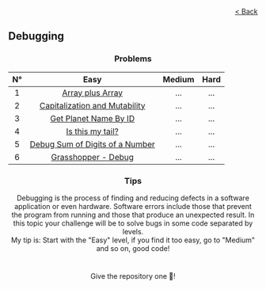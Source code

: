 <p align="right">
  <a href="../../../README.md">< Back</a>
</p>

<h2>Debugging</h2>

<h3 align="center">Problems</h3>

<div align="center">

| N° | Easy 	| Medium 	| Hard 	|
|:---: |:---:	|:---:	|:---:	|
| 1 | [Array plus Array](./array-plus-array/problem.md)	| ...	| ... |
| 2 | [Capitalization and Mutability](./capitalization-and-mutability/problem.md)	| ...	| ...	|
| 3 | [Get Planet Name By ID](./get-planet-name-by-id/problem.md) | ... | ... |
| 4 | [Is this my tail?](./is-this-my-tail/problem.md) | ... | ... |
| 5 | [Debug Sum of Digits of a Number](./debug-sum-of-digits-of-a-number/problem.md) | ... | ... |
| 6 | [Grasshopper - Debug](./grasshopper-debug/problem.md) | ... | ... |

</div>

<h3 align="center">Tips</h3>

<p align="center">Debugging is the process of finding and reducing defects in a software application or even hardware. Software errors include those that prevent the program from running and those that produce an unexpected result. In this topic your challenge will be to solve bugs in some code separated by levels.
<br>
My tip is: Start with the "Easy" level, if you find it too easy, go to "Medium" and so on, good code!</p>

#

<p align="center">Give the repository one 🌟!<p>
